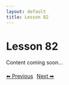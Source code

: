 ```yaml
---
layout: default
title: Lesson 82
---
```


# Lesson 82

Content coming soon...

<div style="margin-top: 20px;">
<a href="/docs/Intermediate/Lessons/lesson_81.md" style="margin-right: 10px;">⬅ Previous</a><a href="/docs/Intermediate/Lessons/lesson_83.md">Next ➡</a>
</div>
